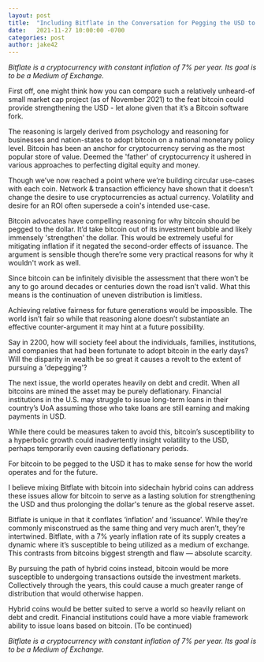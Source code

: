 ```yaml
---
layout: post
title:  "Including Bitflate in the Conversation for Pegging the USD to BTC"
date:   2021-11-27 10:00:00 -0700
categories: post
author: jake42
---
```


*Bitflate is a cryptocurrency with constant inflation of 7% per year. Its goal is to be a Medium of Exchange.*

First off, one might think how you can compare such a relatively unheard-of small market cap project (as of November 2021) to the feat bitcoin could provide strengthening the USD - let alone given that it’s a Bitcoin software fork.

The reasoning is largely derived from psychology and reasoning for businesses and nation-states to adopt bitcoin on a national monetary policy level. Bitcoin has been an anchor for cryptocurrency serving as the most popular store of value. Deemed the 'father' of cryptocurrency it ushered in various approaches to perfecting digital equity and money.

Though we’ve now reached a point where we’re building circular use-cases with each coin. Network & transaction efficiency have shown that it doesn’t change the desire to use cryptocurrencies as actual currency. Volatility and desire for an ROI often supersede a coin's intended use-case.

Bitcoin advocates have compelling reasoning for why bitcoin should be pegged to the dollar. It’d take bitcoin out of its investment bubble and likely immensely 'strengthen' the dollar. This would be extremely useful for mitigating inflation if it negated the second-order effects of issuance.
The argument is sensible though there’re some very practical reasons for why it wouldn't work as well.

Since bitcoin can be infinitely divisible the assessment that there won’t be any to go around decades or centuries down the road isn’t valid. What this means is the continuation of uneven distribution is limitless.

Achieving relative fairness for future generations would be impossible. The world isn’t fair so while that reasoning alone doesn’t substantiate an effective counter-argument it may hint at a future possibility.

Say in 2200, how will society feel about the individuals, families, institutions, and companies that had been fortunate to adopt bitcoin in the early days? Will the disparity in wealth be so great it causes a revolt to the extent of pursuing a 'depegging'?

The next issue, the world operates heavily on debt and credit. When all bitcoins are mined the asset may be purely deflationary. Financial institutions in the U.S. may struggle to issue long-term loans in their country’s UoA assuming those who take loans are still earning and making
payments in USD.

While there could be measures taken to avoid this, bitcoin’s susceptibility to a hyperbolic growth could inadvertently insight volatility to the USD, perhaps temporarily even causing deflationary periods.

For bitcoin to be pegged to the USD it has to make sense for how the world operates and for the
future.

I believe mixing Bitflate with bitcoin into sidechain hybrid coins can address these issues allow for bitcoin to serve as a lasting solution for strengthening the USD and thus prolonging the dollar's tenure as the global reserve asset.

Bitflate is unique in that it conflates ‘inflation’ and ‘issuance’. While they’re commonly misconstrued as the same thing and very much aren’t, they’re intertwined. Bitflate, with a 7% yearly inflation rate of its supply creates a dynamic where it’s susceptible to being utilized as a medium of exchange. This contrasts from bitcoins biggest strength and flaw — absolute
scarcity.

By pursuing the path of hybrid coins instead, bitcoin would be more susceptible to undergoing transactions outside the investment markets. Collectively through the years, this could cause a much greater range of distribution that would otherwise happen.

Hybrid coins would be better suited to serve a world so heavily reliant on debt and credit. Financial institutions could have a more viable framework ability to issue loans based on bitcoin.
(To be continued)

*Bitflate is a cryptocurrency with constant inflation of 7% per year. Its goal is to be a Medium of Exchange.*
